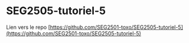# SEG2505-tutoriel-5
Lien vers le repo [https://github.com/SEG2501-toxo/SEG2505-tutoriel-5](https://github.com/SEG2501-toxo/SEG2505-tutoriel-5)
